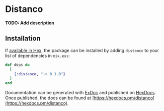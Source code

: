 # Distanco

**TODO: Add description**

## Installation

If [available in Hex](https://hex.pm/docs/publish), the package can be installed
by adding `distanco` to your list of dependencies in `mix.exs`:

```elixir
def deps do
  [
    {:distanco, "~> 0.1.0"}
  ]
end
```

Documentation can be generated with [ExDoc](https://github.com/elixir-lang/ex_doc)
and published on [HexDocs](https://hexdocs.pm). Once published, the docs can
be found at [https://hexdocs.pm/distanco](https://hexdocs.pm/distanco).


